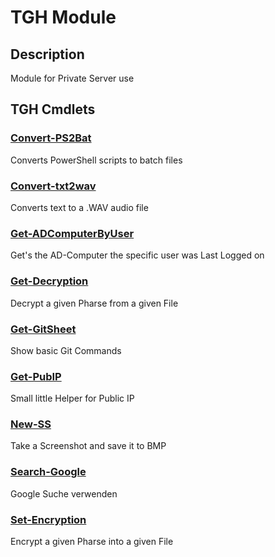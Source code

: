 ﻿---
Module Name: TGH
Module Guid: cbfaeb46-020e-49b9-9c4c-5d9c0b90a995
Download Help Link: https://www.github.com/Kaimodo/TGH/release/TGH/docs/TGH.md
Help Version: 0.0.7
Locale: en-US
---

# TGH Module
## Description
Module for Private Server use

## TGH Cmdlets
### [Convert-PS2Bat](Convert-PS2Bat.md)
Converts PowerShell scripts to batch files

### [Convert-txt2wav](Convert-txt2wav.md)
Converts text to a .WAV audio file

### [Get-ADComputerByUser](Get-ADComputerByUser.md)
Get's the AD-Computer the specific user was Last Logged on

### [Get-Decryption](Get-Decryption.md)
Decrypt a given Pharse from a given File

### [Get-GitSheet](Get-GitSheet.md)
Show basic Git Commands

### [Get-PubIP](Get-PubIP.md)
Small little Helper for Public IP

### [New-SS](New-SS.md)
Take a Screenshot and save it to BMP

### [Search-Google](Search-Google.md)
Google Suche verwenden

### [Set-Encryption](Set-Encryption.md)
Encrypt a given Pharse into a given File


